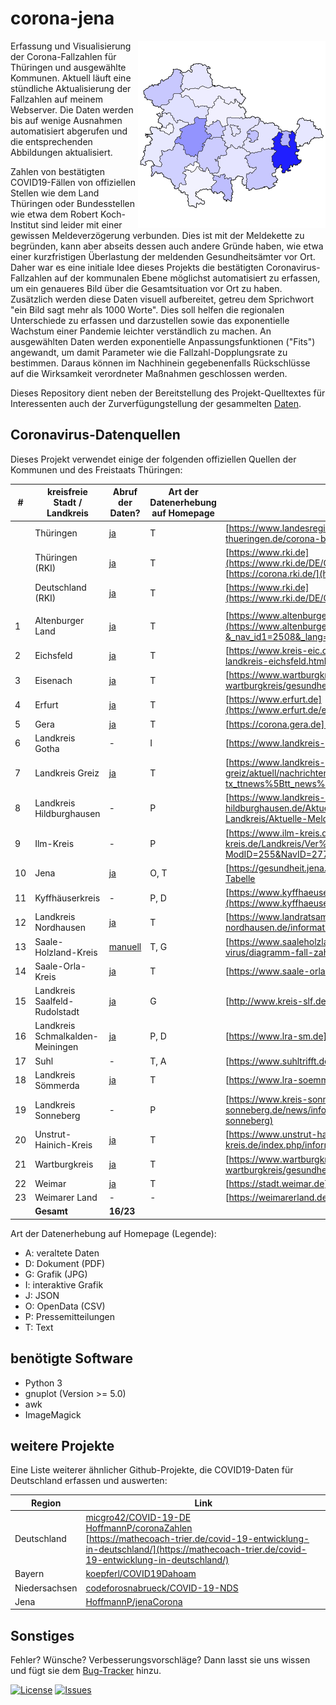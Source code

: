 # corona-jena

<img align="right" src="logo.jpg">

Erfassung und Visualisierung der Corona-Fallzahlen für Thüringen und ausgewählte Kommunen. Aktuell läuft eine stündliche Aktualisierung der Fallzahlen auf meinem Webserver. Die Daten werden bis auf wenige Ausnahmen automatisiert abgerufen und die entsprechenden Abbildungen aktualisiert.

Zahlen von bestätigten COVID19-Fällen von offiziellen Stellen wie dem Land Thüringen oder Bundesstellen wie etwa dem Robert Koch-Institut sind leider mit einer gewissen Meldeverzögerung verbunden. Dies ist mit der Meldekette zu begründen, kann aber abseits dessen auch andere Gründe haben, wie etwa einer kurzfristigen Überlastung der meldenden Gesundheitsämter vor Ort. Daher war es eine initiale Idee dieses Projekts die bestätigten Coronavirus-Fallzahlen auf der kommunalen Ebene möglichst automatisiert zu erfassen, um ein genaueres Bild über die Gesamtsituation vor Ort zu haben. Zusätzlich werden diese Daten visuell aufbereitet, getreu dem Sprichwort "ein Bild sagt mehr als 1000 Worte". Dies soll helfen die regionalen Unterschiede zu erfassen und darzustellen sowie das exponentielle Wachstum einer Pandemie leichter verständlich zu machen. An ausgewählten Daten werden exponentielle Anpassungsfunktionen ("Fits") angewandt, um damit Parameter wie die Fallzahl-Dopplungsrate zu bestimmen. Daraus können im Nachhinein gegebenenfalls Rückschlüsse auf die Wirksamkeit verordneter Maßnahmen geschlossen werden.

Dieses Repository dient neben der Bereitstellung des Projekt-Quelltextes für Interessenten auch der Zurverfügungstellung der gesammelten [Daten](/data/).

## Coronavirus-Datenquellen

Dieses Projekt verwendet einige der folgenden offiziellen Quellen der Kommunen und des Freistaats Thüringen:

| #  | kreisfreie Stadt / Landkreis     | Abruf der Daten?                       | Art der Datenerhebung auf Homepage | Webseite                                                                                                                                                                                                                                               |
|----|----------------------------------|----------------------------------------|------------------------------------|--------------------------------------------------------------------------------------------------------------------------------------------------------------------------------------------------------------------------------------------------------|
|    | Thüringen                        | [ja](data/cases_thuringia.csv)         | T                                  | [https://www.landesregierung-thueringen.de](https://www.landesregierung-thueringen.de/corona-bulletin)                                                                                                                                                 |
|    | Thüringen (RKI)                  | [ja](data/cases_rki_db_th.csv)         | T                                  | [https://www.rki.de](https://www.rki.de/DE/Content/InfAZ/N/Neuartiges_Coronavirus/Fallzahlen.html), [https://corona.rki.de/](https://corona.rki.de/)                                                                                                   |
|    | Deutschland (RKI)                | [ja](data/cases_germany_total_rki.csv) | T                                  | [https://www.rki.de](https://www.rki.de/DE/Content/InfAZ/N/Neuartiges_Coronavirus/Fallzahlen.html)                                                                                                                                                     |
|    |                                  |                                        |                                    |                                                                                                                                                                                                                                                        |
| 1  | Altenburger Land                 | [ja](data/cases_abg.csv)               | T                                  | [https://www.altenburgerland.de](https://www.altenburgerland.de/sixcms/detail.php?&_nav_id1=2508&_lang=de&id=371691)                                                                                                                                   |
| 2  | Eichsfeld                        | [ja](data/cases_eic.csv)               | T                                  | [https://www.kreis-eic.de](https://www.kreis-eic.de/aktuelle-fallzahlen-im-landkreis-eichsfeld.html)                                                                                                                                                   |
| 3  | Eisenach                         | [ja](data/cases_ea.csv)                | T                                  | [https://www.wartburgkreis.de](https://www.wartburgkreis.de/leben-im-wartburgkreis/gesundheit/aktuelle-informationen-zum-corona-virus)                                                                                                                 |
| 4  | Erfurt                           | [ja](data/cases_erfurt.csv)            | T                                  | [https://www.erfurt.de](https://www.erfurt.de/ef/de/service/aktuelles/topthemen/2020/134840.html)                                                                                                                                                      |
| 5  | Gera                             | [ja](data/cases_gera.csv)              | T                                  | [https://corona.gera.de](https://corona.gera.de/)                                                                                                                                                                                                      |
| 6  | Landkreis Gotha                  | -                                      | I                                  | [https://www.landkreis-gotha.de](https://www.landkreis-gotha.de/)                                                                                                                                                                                      |
| 7  | Landkreis Greiz                  | [ja](data/cases_grz.csv)               | T                                  | [https://www.landkreis-greiz.de](https://www.landkreis-greiz.de/landkreis-greiz/aktuell/nachrichten-details/?tx_ttnews%5Btt_news%5D=224&cHash=74595518f951c32f22d04b7591d643fe)                                                                        |
| 8  | Landkreis Hildburghausen         | -                                      | P                                  | [https://www.landkreis-hildburghausen.de](https://www.landkreis-hildburghausen.de/Aktuelles-Covid-19/Aktuelles-zu-Covid-19-im-Landkreis/Aktuelle-Meldungen-aus-dem-Landkreis)                                                                          |
| 9  | Ilm-Kreis                        | -                                      | P                                  | [https://www.ilm-kreis.de](https://www.ilm-kreis.de/Landkreis/Ver%C3%B6ffentlichungen/Pressearchiv/index.php?ModID=255&NavID=2778.25&text=Coronavirus)                                                                                                 |
| 10 | Jena                             | [ja](data/cases_jena_opendata.csv)     | O, T                               | [https://gesundheit.jena.de](https://gesundheit.jena.de/de/coronavirus), [OpenData Tabelle](https://opendata.jena.de/dataset/2cc7773d-beba-43ad-9808-a420a67ffcb3/resource/d3ba07b6-fb19-451b-b902-5b18d8e8cbad/download/corona_erkrankungen_jena.csv) |
| 11 | Kyffhäuserkreis                  | -                                      | P, D                               | [https://www.kyffhaeuser.de](https://www.kyffhaeuser.de/kyf/index.php/landkreis.html)                                                                                                                                                                  |
| 12 | Landkreis Nordhausen             | [ja](data/cases_ndh.csv)               | T                                  | [https://www.landratsamt-nordhausen.de](https://www.landratsamt-nordhausen.de/informationen-coronavirus.html)                                                                                                                                          |
| 13 | Saale-Holzland-Kreis             | [manuell](data/cases_shk.csv)          | T, G                               | [https://www.saaleholzlandkreis.de](https://www.saaleholzlandkreis.de/corona-virus/diagramm-fall-zahlen/)                                                                                                                                              |
| 14 | Saale-Orla-Kreis                 | [ja](data/cases_sok.csv)               | T                                  | [https://www.saale-orla-kreis.de](https://www.saale-orla-kreis.de/sok/)                                                                                                                                                                                |
| 15 | Landkreis Saalfeld-Rudolstadt    | [ja](data/cases_slf/)                  | G                                  | [http://www.kreis-slf.de](http://www.kreis-slf.de/landratsamt/)                                                                                                                                                                                        |
| 16 | Landkreis Schmalkalden-Meiningen | [ja](data/cases_sm/)                   | P, D                               | [https://www.lra-sm.de](https://www.lra-sm.de/?p=22632)                                                                                                                                                                                                |
| 17 | Suhl                             | -                                      | T, A                               | [https://www.suhltrifft.de](https://www.suhltrifft.de/content/blogsection/41/2246/)                                                                                                                                                                    |
| 18 | Landkreis Sömmerda               | [ja](data/cases_som.csv)               | T                                  | [https://www.lra-soemmerda.de](https://www.lra-soemmerda.de/)                                                                                                                                                                                          |
| 19 | Landkreis Sonneberg              | -                                      | P                                  | [https://www.kreis-sonneberg.de](https://www.kreis-sonneberg.de/news/information-zum-infektionsgeschehen-im-landkreis-sonneberg)                                                                                                                       |
| 20 | Unstrut-Hainich-Kreis            | [ja](data/cases_uh.csv)                | T                                  | [https://www.unstrut-hainich-kreis.de](https://www.unstrut-hainich-kreis.de/index.php/informationen-zum-neuartigen-coronavirus)                                                                                                                        |
| 21 | Wartburgkreis                    | [ja](data/cases_wak.csv)               | T                                  | [https://www.wartburgkreis.de](https://www.wartburgkreis.de/leben-im-wartburgkreis/gesundheit/aktuelle-informationen-zum-corona-virus)                                                                                                                 |
| 22 | Weimar                           | [ja](data/cases_weimar.dat)            | T                                  | [https://stadt.weimar.de](https://stadt.weimar.de/aktuell/coronavirus)                                                                                                                                                                                 |
| 23 | Weimarer Land                    | -                                      | -                                  | [https://weimarerland.de](https://weimarerland.de/index_lra.html)                                                                                                                                                                                      |
|    | <strong>Gesamt</strong>          | <strong>16/23</strong>                 |                                    |                                                                                                                                                                                                                                                        |

Art der Datenerhebung auf Homepage (Legende):
 - A: veraltete Daten
 - D: Dokument (PDF)
 - G: Grafik (JPG)
 - I: interaktive Grafik
 - J: JSON
 - O: OpenData (CSV)
 - P: Pressemitteilungen
 - T: Text

## benötigte Software
- Python 3
- gnuplot (Version >= 5.0)
- awk
- ImageMagick

## weitere Projekte

Eine Liste weiterer ähnlicher Github-Projekte, die COVID19-Daten für Deutschland erfassen und auswerten:

| Region        | Link                                                                                                                                      |
|---------------|-------------------------------------------------------------------------------------------------------------------------------------------|
| Deutschland   | [micgro42/COVID-19-DE](https://github.com/micgro42/COVID-19-DE)<br /> [HoffmannP/coronaZahlen](https://github.com/HoffmannP/coronaZahlen)<br />[https://mathecoach-trier.de/covid-19-entwicklung-in-deutschland/](https://mathecoach-trier.de/covid-19-entwicklung-in-deutschland/) |
| Bayern        | [koepferl/COVID19Dahoam](https://github.com/koepferl/COVID19Dahoam)                                                                       |
| Niedersachsen | [codeforosnabrueck/COVID-19-NDS](https://github.com/codeforosnabrueck/COVID-19-NDS)                                                       |
| Jena          | [HoffmannP/jenaCorona](https://github.com/HoffmannP/jenaCorona)                                                                           |

## Sonstiges
Fehler? Wünsche? Verbesserungsvorschläge? Dann lasst sie uns wissen und fügt sie dem [Bug-Tracker](https://github.com/micb25/corona-jena/issues) hinzu.

[![License](https://img.shields.io/github/license/micb25/corona-jena.svg)](LICENSE)
[![Issues](https://img.shields.io/github/issues/micb25/corona-jena.svg)](https://github.com/micb25/corona-jena/issues)
